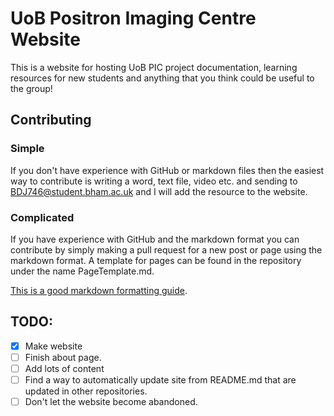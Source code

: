# UoB Positron Imaging Centre Website

This is a website for hosting UoB PIC project documentation, learning resources for new students and anything that you think could be useful to the group!

## Contributing
### Simple

If you don't have experience with GitHub or markdown files then the easiest way to contribute is writing a word, text file, video
etc. and sending to BDJ746@student.bham.ac.uk and I will add the resource to the website.

### Complicated

If you have experience with GitHub and the markdown format you can contribute by simply making a pull request for a new post or page using the markdown format. 
A template for pages can be found in the repository under the name PageTemplate.md.

[This is a good markdown formatting guide]( https://www.markdownguide.org/basic-syntax/).

## TODO:

- [x] Make website
- [ ] Finish about page.
- [ ] Add lots of content
- [ ] Find a way to automatically update site from README.md that are updated in other repositories.
- [ ] Don't let the website become abandoned.
